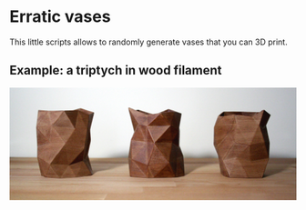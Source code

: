 # Erratic vases

This little scripts allows to randomly generate vases that you can 3D print.

## Example: a triptych in wood filament

<p align = "center">
<img src="picture.jpg">
</p>